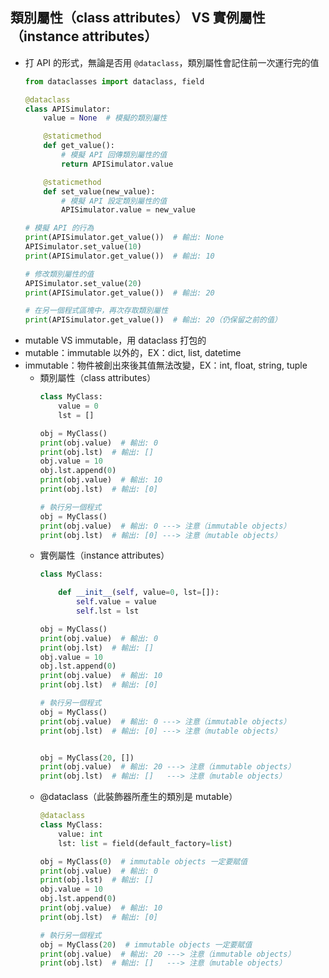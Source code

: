 ## 類別屬性（class attributes） VS 實例屬性（instance attributes）
* 打 API 的形式，無論是否用 `@dataclass`，類別屬性會記住前一次運行完的值
  ```python
  from dataclasses import dataclass, field

  @dataclass
  class APISimulator:
      value = None  # 模擬的類別屬性

      @staticmethod
      def get_value():
          # 模擬 API 回傳類別屬性的值
          return APISimulator.value

      @staticmethod
      def set_value(new_value):
          # 模擬 API 設定類別屬性的值
          APISimulator.value = new_value

  # 模擬 API 的行為
  print(APISimulator.get_value())  # 輸出: None
  APISimulator.set_value(10)
  print(APISimulator.get_value())  # 輸出: 10

  # 修改類別屬性的值
  APISimulator.set_value(20)
  print(APISimulator.get_value())  # 輸出: 20

  # 在另一個程式區塊中，再次存取類別屬性
  print(APISimulator.get_value())  # 輸出: 20（仍保留之前的值）
  ```
* mutable VS immutable，用 dataclass 打包的
* mutable：immutable 以外的，EX：dict, list, datetime
* immutable：物件被創出來後其值無法改變，EX：int, float, string, tuple
    * 類別屬性（class attributes）
      ```python
      class MyClass:
          value = 0
          lst = []

      obj = MyClass()
      print(obj.value)  # 輸出: 0
      print(obj.lst)  # 輸出: []
      obj.value = 10
      obj.lst.append(0)
      print(obj.value)  # 輸出: 10
      print(obj.lst)  # 輸出: [0]

      # 執行另一個程式
      obj = MyClass()
      print(obj.value)  # 輸出: 0 ---> 注意（immutable objects）
      print(obj.lst)  # 輸出: [0] ---> 注意（mutable objects）
      ```
    * 實例屬性（instance attributes）
      ```python
      class MyClass:

          def __init__(self, value=0, lst=[]):
              self.value = value
              self.lst = lst

      obj = MyClass()
      print(obj.value)  # 輸出: 0
      print(obj.lst)  # 輸出: []
      obj.value = 10
      obj.lst.append(0)
      print(obj.value)  # 輸出: 10
      print(obj.lst)  # 輸出: [0]

      # 執行另一個程式
      obj = MyClass()
      print(obj.value)  # 輸出: 0 ---> 注意（immutable objects）
      print(obj.lst)  # 輸出: [0] ---> 注意（mutable objects）


      obj = MyClass(20, [])
      print(obj.value)  # 輸出: 20 ---> 注意（immutable objects）
      print(obj.lst)  # 輸出: []   ---> 注意（mutable objects）
      ```
    * @dataclass（此裝飾器所產生的類別是 mutable）
      ```python
      @dataclass
      class MyClass:
          value: int
          lst: list = field(default_factory=list)

      obj = MyClass(0)  # immutable objects 一定要賦值
      print(obj.value)  # 輸出: 0
      print(obj.lst)  # 輸出: []
      obj.value = 10
      obj.lst.append(0)
      print(obj.value)  # 輸出: 10
      print(obj.lst)  # 輸出: [0]

      # 執行另一個程式
      obj = MyClass(20)  # immutable objects 一定要賦值
      print(obj.value)  # 輸出: 20 ---> 注意（immutable objects）
      print(obj.lst)  # 輸出: []   ---> 注意（mutable objects）
      ```

